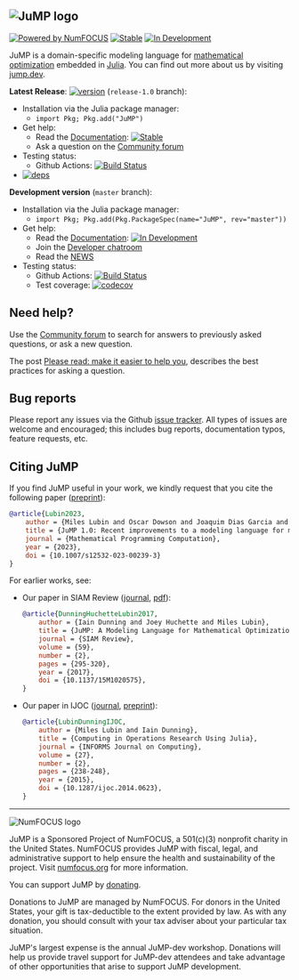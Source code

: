 ![JuMP logo](https://jump.dev/JuMP.jl/dev/assets/logo-with-text-background.svg "JuMP logo")
---

[![Powered by NumFOCUS](https://img.shields.io/badge/powered%20by-NumFOCUS-orange.svg?style=flat&colorA=E1523D&colorB=007D8A)](https://numfocus.org)
[![Stable](https://img.shields.io/badge/docs-stable-blue.svg)](https://jump.dev/JuMP.jl/stable/)
[![In Development](https://img.shields.io/badge/docs-dev-blue.svg)](https://jump.dev/JuMP.jl/dev/)

JuMP is a domain-specific modeling language for [mathematical optimization](https://en.wikipedia.org/wiki/Mathematical_optimization)
embedded in [Julia](https://julialang.org/). You can find out more about us by
visiting [jump.dev](https://jump.dev).


**Latest Release**: [![version](https://juliahub.com/docs/JuMP/DmXqY/1.12.0/version.svg)](https://juliahub.com/ui/Packages/JuMP/DmXqY/1.12.0) (`release-1.0` branch):
  * Installation via the Julia package manager:
    * `import Pkg; Pkg.add("JuMP")`
  * Get help:
    * Read the [Documentation](https://jump.dev/JuMP.jl/stable/): [![Stable](https://img.shields.io/badge/docs-stable-blue.svg)](https://jump.dev/JuMP.jl/stable/)
    * Ask a question on the [Community forum](https://jump.dev/forum)
  * Testing status:
    * Github Actions: [![Build Status](https://github.com/jump-dev/JuMP.jl/workflows/CI/badge.svg?branch=release-1.0)](https://github.com/jump-dev/JuMP.jl/actions?query=workflow%3ACI)
  * [![deps](https://juliahub.com/docs/JuMP/deps.svg)](https://juliahub.com/ui/Packages/JuMP/DmXqY?t=2)

**Development version** (`master` branch):
  * Installation via the Julia package manager:
    * `import Pkg; Pkg.add(Pkg.PackageSpec(name="JuMP", rev="master"))`
  * Get help:
    * Read the [Documentation](https://jump.dev/JuMP.jl/dev/): [![In Development](https://img.shields.io/badge/docs-dev-blue.svg)](https://jump.dev/JuMP.jl/dev/)
    * Join the [Developer chatroom](https://jump.dev/chatroom)
    * Read the [NEWS](https://github.com/jump-dev/JuMP.jl/tree/master/NEWS.md)
  * Testing status:
    * Github Actions: [![Build Status](https://github.com/jump-dev/JuMP.jl/workflows/CI/badge.svg?branch=master)](https://github.com/jump-dev/JuMP.jl/actions?query=workflow%3ACI)
    * Test coverage: [![codecov](https://codecov.io/gh/jump-dev/JuMP.jl/branch/master/graph/badge.svg)](https://codecov.io/gh/jump-dev/JuMP.jl)

## Need help?

Use the [Community forum](https://jump.dev/forum) to search for answers to
previously asked questions, or ask a new question.

The post [Please read: make it easier to help you](https://discourse.julialang.org/t/please-read-make-it-easier-to-help-you/14757),
describes the best practices for asking a question.

## Bug reports

Please report any issues via the Github [issue tracker]. All types of issues
are welcome and encouraged; this includes bug reports, documentation typos,
feature requests, etc.

[issue tracker]: https://github.com/jump-dev/JuMP.jl/issues

## Citing JuMP

If you find JuMP useful in your work, we kindly request that you cite the
following paper ([preprint](https://arxiv.org/abs/2206.03866)):

```bibtex
@article{Lubin2023,
    author = {Miles Lubin and Oscar Dowson and Joaquim Dias Garcia and Joey Huchette and Beno{\^i}t Legat and Juan Pablo Vielma},
    title = {JuMP 1.0: Recent improvements to a modeling language for mathematical optimization},
    journal = {Mathematical Programming Computation},
    year = {2023},
    doi = {10.1007/s12532-023-00239-3}
}
```

For earlier works, see:

 * Our paper in SIAM Review ([journal](https://dx.doi.org/10.1137/15M1020575), [pdf](https://mlubin.github.io/pdf/jump-sirev.pdf)):
   ```bibtex
   @article{DunningHuchetteLubin2017,
       author = {Iain Dunning and Joey Huchette and Miles Lubin},
       title = {JuMP: A Modeling Language for Mathematical Optimization},
       journal = {SIAM Review},
       volume = {59},
       number = {2},
       pages = {295-320},
       year = {2017},
       doi = {10.1137/15M1020575},
   }
   ```

 * Our paper in IJOC ([journal](https://dx.doi.org/10.1287/ijoc.2014.0623), [preprint](https://arxiv.org/abs/1312.1431)):
   ```bibtex
   @article{LubinDunningIJOC,
       author = {Miles Lubin and Iain Dunning},
       title = {Computing in Operations Research Using Julia},
       journal = {INFORMS Journal on Computing},
       volume = {27},
       number = {2},
       pages = {238-248},
       year = {2015},
       doi = {10.1287/ijoc.2014.0623},
   }
   ```

---

![NumFOCUS logo](https://jump.dev/JuMP.jl/dev/assets/numfocus-logo.png)

JuMP is a Sponsored Project of NumFOCUS, a 501(c)(3) nonprofit charity in the
United States. NumFOCUS provides JuMP with fiscal, legal, and administrative
support to help ensure the health and sustainability of the project. Visit
[numfocus.org](https://numfocus.org) for more information.

You can support JuMP by [donating](https://numfocus.salsalabs.org/donate-to-jump/index.html).

Donations to JuMP are managed by NumFOCUS. For donors in the United States,
your gift is tax-deductible to the extent provided by law. As with any donation,
you should consult with your tax adviser about your particular tax situation.

JuMP's largest expense is the annual JuMP-dev workshop. Donations will help us
provide travel support for JuMP-dev attendees and take advantage of other
opportunities that arise to support JuMP development.
